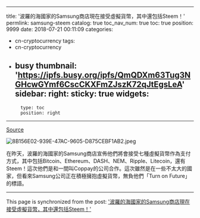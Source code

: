 
---
title: '波羅的海國家的Samsung商店現在接受虛擬貨幣，其中還包括Steem！'
permlink: samsung-steem
catalog: true
toc_nav_num: true
toc: true
position: 9999
date: 2018-07-21 00:11:09
categories:
- cn-cryptocurrency
tags:
- cn-cryptocurrency
- busy
thumbnail: 'https://ipfs.busy.org/ipfs/QmQDXm63Tug3NGHcwGYmf6CscCKXFmZJszK72qJtEgsLeA'
sidebar:
    right:
        sticky: true
widgets:
    -
        type: toc
        position: right
---




[Source](https://medium.com/@CopPay/samsung-stores-accept-cryptocurrencies-via-coppay-56f318364fe2)

![8B156E02-939E-47AC-9605-D875CEBF1AB2.jpeg](https://ipfs.busy.org/ipfs/QmQDXm63Tug3NGHcwGYmf6CscCKXFmZJszK72qJtEgsLeA)


在昨天，波羅的海國家的Samsung商店宣佈他們將會接受七種虛擬貨幣作為支付方式，其中包括Bitcoin、Ethereum、DASH、NEM、Ripple、Litecoin，還有Steem！這次他們是和一間叫Coppay的公司合作。這次雖然是在一些不太大的國家，但看來Samsung公司正在積極擁抱虛擬貨幣，無負他們「Turn on Future」的標語。



- - -

This page is synchronized from the post: ['波羅的海國家的Samsung商店現在接受虛擬貨幣，其中還包括Steem！'](https://steemit.com/@htliao/samsung-steem)
